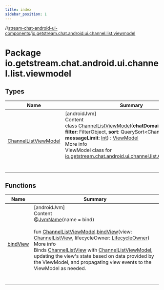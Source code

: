 ```yaml
---
title: index
sidebar_position: 1
---
```

//[stream-chat-android-ui-components](../../index.md)/[io.getstream.chat.android.ui.channel.list.viewmodel](index.md)



# Package io.getstream.chat.android.ui.channel.list.viewmodel  


## Types  
  
|  Name |  Summary | 
|---|---|
| <a name="io.getstream.chat.android.ui.channel.list.viewmodel/ChannelListViewModel///PointingToDeclaration/"></a>[ChannelListViewModel](ChannelListViewModel/index.md)| <a name="io.getstream.chat.android.ui.channel.list.viewmodel/ChannelListViewModel///PointingToDeclaration/"></a>[androidJvm]  <br/>Content  <br/>class [ChannelListViewModel](ChannelListViewModel/index.md)(**chatDomain**: ChatDomain, **filter**: FilterObject, **sort**: QuerySort&lt;Channel&gt;, **limit**: [Int](https://kotlinlang.org/api/latest/jvm/stdlib/kotlin/-int/index.html), **messageLimit**: [Int](https://kotlinlang.org/api/latest/jvm/stdlib/kotlin/-int/index.html)) : [ViewModel](https://developer.android.com/reference/kotlin/androidx/lifecycle/ViewModel.html)  <br/>More info  <br/>ViewModel class for [io.getstream.chat.android.ui.channel.list.ChannelListView](../io.getstream.chat.android.ui.channel.list/ChannelListView/index.md).  <br/><br/><br/>|


## Functions  
  
|  Name |  Summary | 
|---|---|
| <a name="io.getstream.chat.android.ui.channel.list.viewmodel//bindView/io.getstream.chat.android.ui.channel.list.viewmodel.ChannelListViewModel#io.getstream.chat.android.ui.channel.list.ChannelListView#androidx.lifecycle.LifecycleOwner/PointingToDeclaration/"></a>[bindView](bindView.md)| <a name="io.getstream.chat.android.ui.channel.list.viewmodel//bindView/io.getstream.chat.android.ui.channel.list.viewmodel.ChannelListViewModel#io.getstream.chat.android.ui.channel.list.ChannelListView#androidx.lifecycle.LifecycleOwner/PointingToDeclaration/"></a>[androidJvm]  <br/>Content  <br/>@[JvmName](https://kotlinlang.org/api/latest/jvm/stdlib/kotlin.jvm/-jvm-name/index.html)(name = bind)  <br/>  <br/>fun [ChannelListViewModel](ChannelListViewModel/index.md).[bindView](bindView.md)(view: [ChannelListView](../io.getstream.chat.android.ui.channel.list/ChannelListView/index.md), lifecycleOwner: [LifecycleOwner](https://developer.android.com/reference/kotlin/androidx/lifecycle/LifecycleOwner.html))  <br/>More info  <br/>Binds [ChannelListView](../io.getstream.chat.android.ui.channel.list/ChannelListView/index.md) with [ChannelListViewModel](ChannelListViewModel/index.md), updating the view's state based on data provided by the ViewModel, and propagating view events to the ViewModel as needed.  <br/><br/><br/>|

